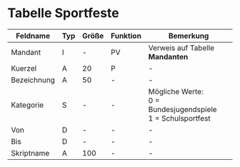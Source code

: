 # Tabelle Sportfeste



| Feldname    | Typ | Größe | Funktion | Bemerkung                                |
|-------------|-----|-------|----------|------------------------------------------|
| Mandant     | I   | -     | PV       | Verweis auf Tabelle **Mandanten**        |
| Kuerzel     | A   | 20    | P        | -                                        |
| Bezeichnung | A   | 50    | -        | -                                        |
| Kategorie   | S   | -     | -        | Mögliche Werte:<br/>0 = Bundesjugendspiele<br/>1 = Schulsportfest |
| Von         | D   | -     | -        | -                                        |
| Bis         | D   | -     | -        | -                                        |
| Skriptname  | A   | 100   | -        | -                                        |

